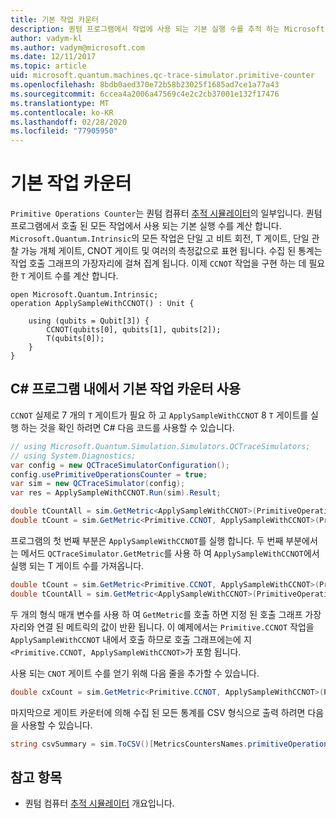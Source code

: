 ```yaml
---
title: 기본 작업 카운터
description: 퀀텀 프로그램에서 작업에 사용 되는 기본 실행 수를 추적 하는 Microsoft QDK 기본 작업 카운터에 대해 알아봅니다.
author: vadym-kl
ms.author: vadym@microsoft.com
ms.date: 12/11/2017
ms.topic: article
uid: microsoft.quantum.machines.qc-trace-simulator.primitive-counter
ms.openlocfilehash: 8bdb0aed370e72b58b23025f1685ad7ce1a77a43
ms.sourcegitcommit: 6ccea4a2006a47569c4e2c2cb37001e132f17476
ms.translationtype: MT
ms.contentlocale: ko-KR
ms.lasthandoff: 02/28/2020
ms.locfileid: "77905950"
---
```

# <a name="primitive-operations-counter"></a>기본 작업 카운터  

`Primitive Operations Counter`는 퀀텀 컴퓨터 [추적 시뮬레이터](xref:microsoft.quantum.machines.qc-trace-simulator.intro)의 일부입니다. 퀀텀 프로그램에서 호출 된 모든 작업에서 사용 되는 기본 실행 수를 계산 합니다. `Microsoft.Quantum.Intrinsic`의 모든 작업은 단일 고 비트 회전, T 게이트, 단일 관찰 가능 개체 게이트, CNOT 게이트 및 여러의 측정값으로 표현 됩니다. 수집 된 통계는 작업 호출 그래프의 가장자리에 걸쳐 집계 됩니다. 이제 `CCNOT` 작업을 구현 하는 데 필요한 `T` 게이트 수를 계산 합니다. 

```qsharp
open Microsoft.Quantum.Intrinsic;
operation ApplySampleWithCCNOT() : Unit {

    using (qubits = Qubit[3]) {
        CCNOT(qubits[0], qubits[1], qubits[2]);
        T(qubits[0]);
    } 
}
```

## <a name="using-the-primitive-operations-counter-within-a-c-program"></a>C# 프로그램 내에서 기본 작업 카운터 사용

`CCNOT` 실제로 7 개의 `T` 게이트가 필요 하 고 `ApplySampleWithCCNOT` 8 `T` 게이트를 실행 하는 것을 확인 하려면 C# 다음 코드를 사용할 수 있습니다.

```csharp 
// using Microsoft.Quantum.Simulation.Simulators.QCTraceSimulators;
// using System.Diagnostics;
var config = new QCTraceSimulatorConfiguration();
config.usePrimitiveOperationsCounter = true;
var sim = new QCTraceSimulator(config);
var res = ApplySampleWithCCNOT.Run(sim).Result;

double tCountAll = sim.GetMetric<ApplySampleWithCCNOT>(PrimitiveOperationsGroupsNames.T);
double tCount = sim.GetMetric<Primitive.CCNOT, ApplySampleWithCCNOT>(PrimitiveOperationsGroupsNames.T);
```

프로그램의 첫 번째 부분은 `ApplySampleWithCCNOT`를 실행 합니다. 두 번째 부분에서는 메서드 `QCTraceSimulator.GetMetric`를 사용 하 여 `ApplySampleWithCCNOT`에서 실행 되는 T 게이트 수를 가져옵니다. 

```csharp
double tCount = sim.GetMetric<Primitive.CCNOT, ApplySampleWithCCNOT>(PrimitiveOperationsGroupsNames.T);
double tCountAll = sim.GetMetric<ApplySampleWithCCNOT>(PrimitiveOperationsGroupsNames.T);
```

두 개의 형식 매개 변수를 사용 하 여 `GetMetric`를 호출 하면 지정 된 호출 그래프 가장자리와 연결 된 메트릭의 값이 반환 됩니다. 이 예제에서는 `Primitive.CCNOT` 작업을 `ApplySampleWithCCNOT` 내에서 호출 하므로 호출 그래프에는에 지 `<Primitive.CCNOT, ApplySampleWithCCNOT>`가 포함 됩니다. 

사용 되는 `CNOT` 게이트 수를 얻기 위해 다음 줄을 추가할 수 있습니다.
```csharp
double cxCount = sim.GetMetric<Primitive.CCNOT, ApplySampleWithCCNOT>(PrimitiveOperationsGroupsNames.CX);
```

마지막으로 게이트 카운터에 의해 수집 된 모든 통계를 CSV 형식으로 출력 하려면 다음을 사용할 수 있습니다.
```csharp
string csvSummary = sim.ToCSV()[MetricsCountersNames.primitiveOperationsCounter];
```

## <a name="see-also"></a>참고 항목 ##

- 퀀텀 컴퓨터 [추적 시뮬레이터](xref:microsoft.quantum.machines.qc-trace-simulator.intro) 개요입니다.
